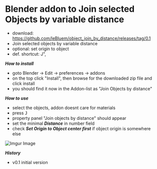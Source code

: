 # Blender addon to Join selected Objects by variable distance
 - download: https://github.com/leBluem/object_join_by_distance/releases/tag/0.1
 - Join selected objects by variable distance
 - optional: set origin to object
 - def. shortcut: J",

***How to install***
 - goto Blender -> Edit -> preferences -> addons
 - on the top click "Install", then browse for the downloaded zip file and click install
 - you should find it now in the Addon-list as
   "Join Objects by distance"

***How to use***
 - select the objects, addon doesnt care for materials
 - press <kbd>J</kbd>
 - property panel "Join objects by distance" should appear
 - set the minimal ***Distance*** in number field
 - check ***Set Origin to Object center first*** if object origin is somewhere else

![Imgur Image](https://i.imgur.com/6s8Xv7k.png)

***History***
 - v0.1 initial version
